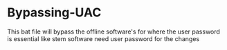 # Bypassing-UAC
This bat file will bypass the offline software's for where the user password is essential like stem software need user password for the changes 
